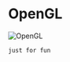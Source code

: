 # OpenGL
![OpenGL](https://img.shields.io/badge/OpenG-Work%20On%20Progress-blue)

```
just for fun
```
